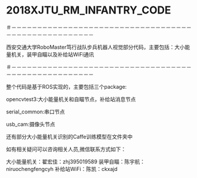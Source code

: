 # 2018XJTU_RM_INFANTRY_CODE
＃－－－－－－－－－－－－－－－－－－－－－－－－－－－－－－－－－－－－－－－－－－－－－－－－－－－－

西安交通大学RoboMaster笃行战队步兵机器人视觉部分代码，主要包括：大小能量机关，装甲自瞄以及补给站WiFi通讯

＃－－－－－－－－－－－－－－－－－－－－－－－－－－－－－－－－－－－－－－－－－－－－－－－－－－－－

整个代码是基于ROS实现的，主要包括三个package:

opencvtest3:大小能量机关和自瞄节点，补给站消息节点

serial_common:串口节点

usb_cam:摄像头节点

还有部分大小能量机关识别的Caffe训练模型在文件夹中

如有相关疑问可以咨询相关人员,微信联系方式如下：

大小能量机关：翟宏佳：zhj395019589
装甲自瞄：陈宇航：niruochengfengcyh
补给站WiFi：陈凯：ckxajd
